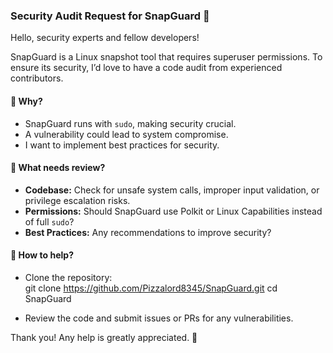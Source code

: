 ### Security Audit Request for SnapGuard 🚨

Hello, security experts and fellow developers!  

SnapGuard is a Linux snapshot tool that requires superuser permissions. To ensure its security, I’d love to have a code audit from experienced contributors.  

#### 🔹 Why?  
- SnapGuard runs with `sudo`, making security crucial.  
- A vulnerability could lead to system compromise.  
- I want to implement best practices for security.  

#### 🔹 What needs review?  
- **Codebase:** Check for unsafe system calls, improper input validation, or privilege escalation risks.  
- **Permissions:** Should SnapGuard use Polkit or Linux Capabilities instead of full `sudo`?  
- **Best Practices:** Any recommendations to improve security?  

#### 🔹 How to help?  
- Clone the repository:  
  git clone https://github.com/Pizzalord8345/SnapGuard.git
  cd SnapGuard
  
- Review the code and submit issues or PRs for any vulnerabilities.

Thank you! Any help is greatly appreciated. 🙌
